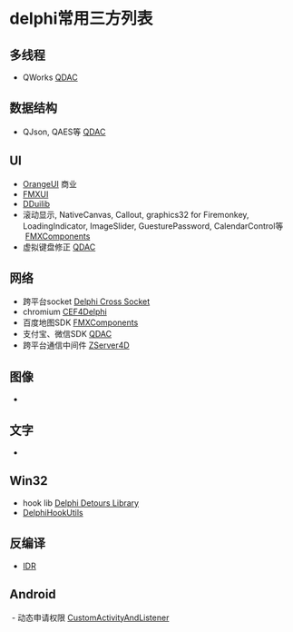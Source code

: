 # delphi常用三方列表

## 多线程
  - QWorks [QDAC](https://github.com/qdac/QDAC3)

## 数据结构
  - QJson, QAES等 [QDAC](https://github.com/qdac/QDAC3)

## UI
  - [OrangeUI](http://orangeui.cn/) 商业
  - [FMXUI](https://github.com/yangyxd/FMXUI)
  - [DDuilib](https://github.com/ying32/duilib-for-Delphi)
  - 滚动显示, NativeCanvas, Callout, graphics32 for Firemonkey, LoadingIndicator, ImageSlider, GuesturePassword, CalendarControl等  [FMXComponents](https://github.com/zhaoyipeng/FMXComponents)
  - 虚拟键盘修正 [QDAC](https://github.com/qdac/QDAC3)

## 网络
  - 跨平台socket [Delphi Cross Socket](https://github.com/winddriver/Delphi-Cross-Socket)
  - chromium [CEF4Delphi](https://github.com/salvadordf/CEF4Delphi)
  - 百度地图SDK [FMXComponents](https://github.com/zhaoyipeng/FMXComponents/tree/master/BaiduMapSDK)
  - 支付宝、微信SDK [QDAC](https://github.com/qdac/QDAC3)
  - 跨平台通信中间件 [ZServer4D](https://github.com/PassByYou888/ZServer4D)

## 图像
  - 

## 文字
  -
  
## Win32
  - hook lib [Delphi Detours Library](https://github.com/MahdiSafsafi/delphi-detours-library)
  - [DelphiHookUtils](https://github.com/delphilite/DelphiHookUtils)

## 反编译
  - [IDR](https://github.com/crypto2011/IDR)

## Android
  - 动态申请权限 [CustomActivityAndListener](https://github.com/AndrewEfimov/CustomActivityAndListener)
